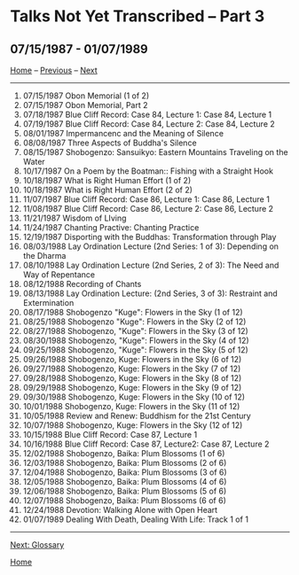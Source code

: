 <a name="0"></a>
# Talks Not Yet Transcribed – Part 3
## 07/15/1987 - 01/07/1989

[Home](index#talks-2) – [Previous](1987-06-27-A-B-and-C-Worlds#0) – [Next](glossary#0)

---
1. 07/15/1987	Obon Memorial (1 of 2)	
1. 07/15/1987	Obon Memorial, Part 2	
1. 07/18/1987	Blue Cliff Record: Case 84, Lecture 1: Case 84, Lecture 1	
1. 07/19/1987	Blue Cliff Record: Case 84, Lecture 2: Case 84, Lecture 2	
1. 08/01/1987	Impermancenc and the Meaning of Silence	
1. 08/08/1987	Three Aspects of Buddha's Silence	
1. 08/15/1987	Shobogenzo: Sansuikyo: Eastern Mountains Traveling on the Water	
1. 10/17/1987	On a Poem by the Boatman:: Fishing with a Straight Hook	
1. 10/18/1987	What is Right Human Effort (1 of 2)	
1. 10/18/1987	What is Right Human Effort (2 of 2)
1. 11/07/1987	Blue Cliff Record: Case 86, Lecture 1: Case 86, Lecture 1	
1. 11/08/1987	Blue Cliff Record: Case 86, Lecture 2: Case 86, Lecture 2	
1. 11/21/1987	Wisdom of LIving	
1. 11/24/1987	Chanting Practive: Chanting Practice	
1. 12/19/1987	Disporting with the Buddhas: Transformation through Play	
1. 08/03/1988	Lay Ordination Lecture (2nd Series: 1 of 3): Depending on the Dharma	
1. 08/10/1988	Lay Ordination Lecture (2nd Series, 2 of 3): The Need and Way of Repentance	
1. 08/12/1988	Recording of Chants	
1. 08/13/1988	Lay Ordination Lecture: (2nd Series, 3 of 3): Restraint and Extermination	
1. 08/17/1988	Shobogenzo "Kuge": Flowers in the Sky (1 of 12)
1. 08/25/1988	Shobogenzo "Kuge": Flowers in the Sky (2 of 12)	
1. 08/27/1988	Shobogenzo, "Kuge": Flowers in the Sky (3 of 12)	
1. 08/30/1988	Shobogenzo, "Kuge": Flowers in the Sky (4 of 12)	
1. 09/25/1988	Shobogenzo, "Kuge": Flowers in the Sky (5 of 12)	
1. 09/26/1988	Shobogenzo, Kuge: Flowers in the Sky (6 of 12)	
1. 09/27/1988	Shobogenzo, Kuge: Flowers in the Sky (7 of 12)	
1. 09/28/1988	Shobogenzo, Kuge: Flowers in the Sky (8 of 12)	
1. 09/29/1988	Shobogenzo, Kuge: Flowers in the Sky (9 of 12)	
1. 09/30/1988	Shobogenzo, Kuge: Flowers in the Sky (10 of 12)	
1. 10/01/1988	Shobogenzo, Kuge: Flowers in the Sky (11 of 12)
1. 10/05/1988	Review and Renew: Buddhism for the 21st Century	
1. 10/07/1988	Shobogenzo, Kuge: Flowers in the Sky (12 of 12)	
1. 10/15/1988	Blue Cliff Record: Case 87, Lecture 1	
1. 10/16/1988	Blue Cliff Record: Case 87, Lecture2: Case 87, Lecture 2	
1. 12/02/1988	Shobogenzo, Baika: Plum Blossoms (1 of 6)	
1. 12/03/1988	Shobogenzo, Baika: Plum Blossoms (2 of 6)	
1. 12/04/1988	Shobogenzo, Baika: Plum Blossoms (3 of 6)	
1. 12/05/1988	Shobogenzo, Baika: Plum Blossoms (4 of 6)	
1. 12/06/1988	Shobogenzo, Baika: Plum Blossoms (5 of 6)	
1. 12/07/1988	Shobogenzo, Baika: Plum Blossoms (6 of 6)
1. 12/24/1988	Devotion: Walking Alone with Open Heart	
1. 01/07/1989	Dealing With Death, Dealing With Life: Track 1 of 1

---
[Next: Glossary](glossary#0)

[Home](index#talks-3)
